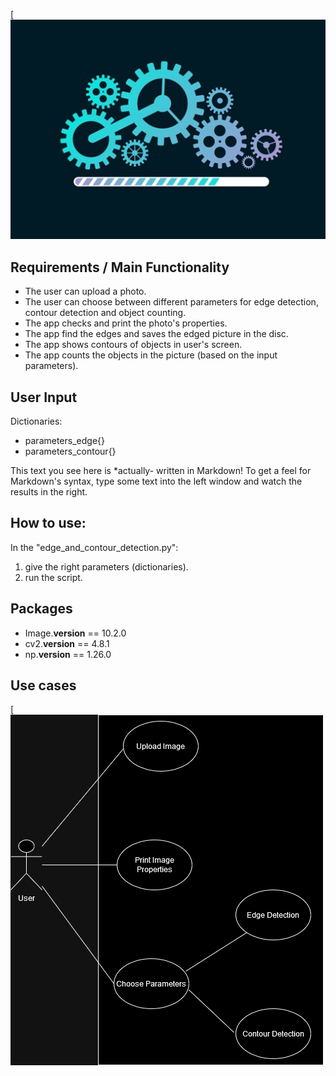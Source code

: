 [<img src="imgs\UML\Requirements.jpg"/>

## Requirements / Main Functionality

- The user can upload a photo.
- The user can choose between different parameters for edge detection, contour detection and object counting.  
- The app checks and print the photo's properties.
- The app find the edges and saves the edged picture in the disc.
- The app shows contours of objects in user's screen.
- The app counts the objects in the picture (based on the input parameters).

## User Input

Dictionaries:
- parameters_edge{}
- parameters_contour{}

This text you see here is *actually- written in Markdown! To get a feel
for Markdown's syntax, type some text into the left window and
watch the results in the right.

## How to use:
In the "edge_and_contour_detection.py":
1. give the right parameters (dictionaries).
2. run the script.

## Packages

- Image.__version__ == 10.2.0
- cv2.__version__ == 4.8.1
- np.__version__ == 1.26.0

## Use cases

[<img alt="N|Use Cases" src="imgs\UML\UC_edges_and_contours.png"/>
